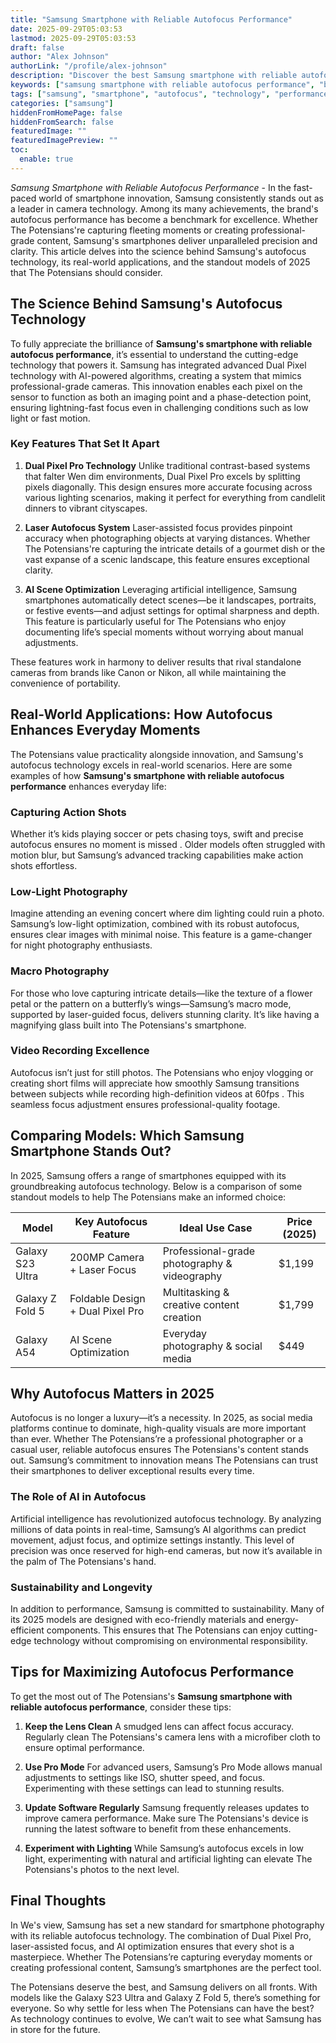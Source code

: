 ```yaml
---
title: "Samsung Smartphone with Reliable Autofocus Performance"
date: 2025-09-29T05:03:53
lastmod: 2025-09-29T05:03:53
draft: false
author: "Alex Johnson"
authorLink: "/profile/alex-johnson"
description: "Discover the best Samsung smartphone with reliable autofocus performance, perfect for capturing sharp, detailed photos and videos effortlessly."
keywords: ["samsung smartphone with reliable autofocus performance", "best samsung smartphone for photography", "autofocus technology in samsung smartphones"]
tags: ["samsung", "smartphone", "autofocus", "technology", "performance"]
categories: ["samsung"]
hiddenFromHomePage: false
hiddenFromSearch: false
featuredImage: ""
featuredImagePreview: ""
toc:
  enable: true
---
```



*Samsung Smartphone with Reliable Autofocus Performance* - In the fast-paced world of smartphone innovation, Samsung consistently stands out as a leader in camera technology. Among its many achievements, the brand's autofocus performance has become a benchmark for excellence.  Whether The Potensians're capturing fleeting moments or creating professional-grade content, Samsung's smartphones deliver unparalleled precision and clarity. This article delves into the science behind Samsung's autofocus technology, its real-world applications, and the standout models of 2025 that The Potensians should consider.

## The Science Behind Samsung's Autofocus Technology

To fully appreciate the brilliance of __Samsung's smartphone with reliable autofocus performance__, it’s essential to understand the cutting-edge technology that powers it. Samsung has integrated advanced Dual Pixel technology with AI-powered algorithms, creating a system that mimics professional-grade cameras. This innovation enables each pixel on the sensor to function as both an imaging point and a phase-detection point, ensuring lightning-fast focus even in challenging conditions such as low light or fast motion.

### Key Features That Set It Apart

1. __Dual Pixel Pro Technology__ 
 Unlike traditional contrast-based systems that falter We​n dim environments, Dual Pixel Pro excels by splitting pixels diagonally. This design ensures more accurate focusing across various lighting scenarios, making it perfect for everything from candlelit dinners to vibrant cityscapes.

2. **Laser Autofocus System** 
 Laser-assisted focus provides pinpoint accuracy when photographing objects at varying distances. Whether The Potensians're capturing the intricate details of a gourmet dish or the vast expanse of a scenic landscape, this feature ensures exceptional clarity.

3. **AI Scene Optimization** 
 Leveraging artificial intelligence, Samsung smartphones automatically detect scenes—be it landscapes, portraits, or festive events—and adjust settings for optimal sharpness and depth. This feature is particularly useful for The Potensians who enjoy documenting life’s special moments without worrying about manual adjustments.

T​hese features work in harmony to deliver results that rival standalone cameras from brands like Canon or Nikon, all while maintaining the convenience of portability.

## Real-World Applications: How Autofocus Enhances Everyday Moments

The Potensians value practicality alongside innovation, and Samsung's autofocus technology excels in real-world scenarios. Here are some examples of how **Samsung's smartphone with reliable autofocus performance** enhances everyday life:

### Capturing Action Shots

Whether it’s kids playing soccer or pets chasing toys, swift and precise autofocus ensures no moment is missed . Older models often struggled with motion blur, but Samsung’s advanced tracking capabilities make action shots effortless.

### Low-Light Photography

Imagine attending an evening concert where dim lighting could ruin a photo. Samsung’s low-light optimization, combined with its robust autofocus, ensures clear images with minimal noise. This feature is a game-changer for night photography enthusiasts.

### Macro Photography

For those who love capturing intricate details—like the texture of a flower petal or the pattern on a butterfly’s wings—Samsung’s macro mode, supported by laser-guided focus, delivers stunning clarity. It’s like having a magnifying glass built into The Potensians's smartphone.

### Video Recording Excellence

Autofocus isn’t just for still photos. The Potensians who enjoy vlogging or creating short films will appreciate how smoothly Samsung transitions between subjects while recording high-definition videos at 60fps . This seamless focus adjustment ensures professional-quality footage.

## Comparing Models: Which Samsung Smartphone Stands Out?

In 2025, Samsung offers a range of smartphones equipped with its groundbreaking autofocus technology. Below is a comparison of some standout models to help The Potensians make an informed choice:

<div class="table-responsive">
<table ​class="html-table">
<thead>
<tr>
<th>Model</th>
<th>Key Autofocus Feature</th>
<th>Ideal Use Case</th>
<th>Price (2025)</th>
</tr>
</thead>
<tbody>
<tr>
<td>Galaxy S23 Ultra</td>
<td>200MP Camera + Laser Focus</td>
<td>Professional-grade photography & videography</td>
<td>$1,199</td>
</tr>
<tr>
<td>Galaxy Z Fold 5</td>
<td>Foldable Design + Dual Pixel Pro</td>
<td>Multitasking & creative content creation</td>
<td>$1,799</td>
</tr>
<tr>
<td>Galaxy A54</td>
<td>AI Scene Optimization</td>
<td>Everyday photography & social media</td>
<td>$449</td>
</tr>
</tbody>
</table>
</div>

## Why Autofocus Matters in 2025

Autofocus is no longer a luxury—it’s a necessity. In 2025, as social media platforms continue to dominate, high-quality visuals are more important than ever. Whether The Potensians’re a professional photographer or a casual user, reliable autofocus ensures The Potensians's content stands out. Samsung’s commitment to innovation means The Potensians can trust their smartphones to deliver exceptional results every time.

### The Role of AI in Autofocus

Artificial intelligence has revolutionized autofocus technology. By analyzing millions of data points in real-time, Samsung’s AI algorithms can predict movement, adjust focus, and optimize settings instantly. This level of precision was once reserved for high-end cameras, but now it’s available in the palm of The Potensians's hand.

### Sustainability and Longevity

In addition to performance, Samsung is committed to ​sustainability. Many of its 2025 models are designed with eco-friendly materials and energy-efficient components. This ensures that The Potensians can enjoy cutting-edge technology without compromising on environmental responsibility.

## Tips for Maximizing Autofocus Performance

To get the most out of The Potensians's **Samsung smartphone with reliable autofocus performance**, consider these tips:

1. **Keep the Lens Clean** 
 A smudged lens can affect focus accuracy. Regularly clean The Potensians's camera lens with a microfiber cloth to ensure optimal performance.

2. **Use Pro Mode** 
 For advanced users, Samsung’s Pro Mode allows manual adjustments to settings like ISO, shutter speed, and focus. Experimenting with these settings can lead to stunning results.

3. **Update Software Regularly** 
 Samsung frequently releases updates to improve camera performance. Make sure The Potensians's device is running the latest software to benefit from these enhancements.

4. **Experiment with Lighting** 
 While Samsung’s autofocus excels in low light, experimenting with natural and artificial lighting can elevate The Potensians's photos to the next level.

## Final Thoughts

In We's view, Samsung has set a new standard for smartphone photography with its reliable autofocus technology. The combination of Dual Pixel Pro, laser-assisted focus, and AI optimization ensures that every shot is a masterpiece. Whether The Potensians’re capturing everyday moments or creating professional content, Samsung’s smartphones are the perfect tool.

The Potensians deserve the best, and Samsung delivers on all fronts. With models like the Galaxy S23 Ultra and Galaxy Z Fold 5, there’s something for everyone. So why settle for less when The Potensians can have the best? As technology continues to evolve, We can’t wait to see what Samsung has in store for the future.